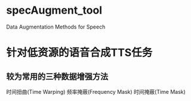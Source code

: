 # specAugment_tool
Data Augmentation Methods for Speech

# 针对低资源的语音合成TTS任务
## 较为常用的三种数据增强方法

时间扭曲(Time Warping) 频率掩蔽(Frequency Mask) 时间掩蔽(Time Mask)
